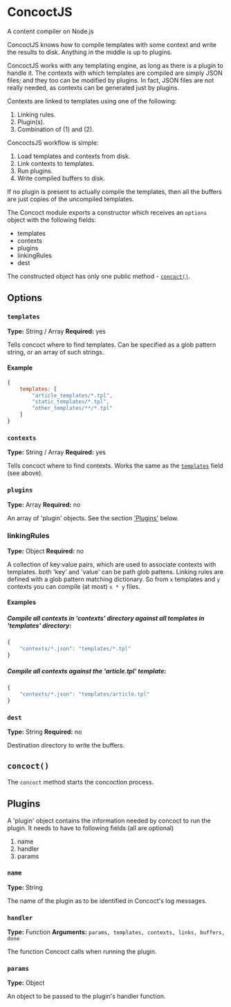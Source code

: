 # ConcoctJS
A content compiler on Node.js

ConcoctJS knows how to compile templates with some context and write the results to disk. Anything in the middle is up to plugins.

ConcoctJS works with any templating engine, as long as there is a plugin to handle it.
The contexts with which templates are compiled are simply JSON files; and they too can be modified by plugins. In fact, JSON files are not really needed, as contexts can be generated just by plugins.

Contexts are linked to templates using one of the following:

1. Linking rules.
2. Plugin(s).
3. Combination of (1) and (2).

ConcoctsJS workflow is simple:

1. Load templates and contexts from disk.
2. Link contexts to templates.
2. Run plugins.
3. Write compiled buffers to disk.

If no plugin is present to actually compile the templates, then all the buffers are just copies of the uncompiled templates.

The Concoct module exports a constructor which receives an `options` object with the following fields:

* templates
* contexts
* plugins
* linkingRules
* dest

The constructed object has only one public method - [`concoct()`](#concoct).

## Options

### `templates`

**Type:** String / Array
**Required:** yes

Tells concoct where to find templates.
Can be specified as a glob pattern string, or an array of such strings.

#### Example

```Javascript
{
    templates: [
        "article_templates/*.tpl",
        "static_templates/*.tpl",
        "other_templates/**/*.tpl"
    ]
}
```

### `contexts`

**Type:** String / Array
**Required:** yes

Tells concoct where to find contexts.
Works the same as the [`templates`](#templates) field (see above).

### `plugins`

**Type:** Array
**Required:** no

An array of 'plugin' objects.
See the section ['Plugins'](#plugins) below.

### linkingRules

**Type:** Object
**Required:** no

A collection of key:value pairs, which are used to associate contexts with templates. both 'key' and 'value' can be path glob pattens.
Linking rules are defined with a glob pattern matching dictionary. So from `x` templates and `y` contexts you can compile (at most) `x * y` files.

#### Examples

##### Compile all contexts in 'contexts' directory against all templates in 'templates' directory:

```Javascript
{
    "contexts/*.json": "templates/*.tpl"
}
```

##### Compile all contexts against the 'article.tpl' template:

```Javascript
{
    "contexts/*.json": "templates/article.tpl"
}
```

### `dest`

**Type:** String
**Required:** no

Destination directory to write the buffers.

## `concoct()`

The `concoct` method starts the concoction process.

## Plugins

A 'plugin' object contains the information needed by concoct to run the plugin.
It needs to have to following fields (all are optional)

1. name
2. handler
3. params

### `name`

**Type:** String

The name of the plugin as to be identified in Concoct's log messages.

### `handler`

**Type:** Function
**Arguments:** `params, templates, contexts, links, buffers, done`

The function Concoct calls when running the plugin.

### `params`

**Type:** Object

An object to be passed to the plugin's handler function.

